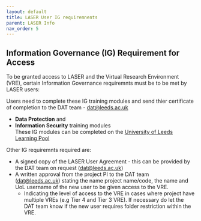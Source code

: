 ```yaml
---
layout: default
title: LASER User IG requiremnents
parent: LASER Info
nav_order: 5
---
```


## Information Governance (IG) Requirement for Access
To be granted access to LASER and the Virtual Research Environment (VRE), certain Information Governance requiremnts must be to be met by LASER users:

Users need to complete these IG training modules and send thier certificate of completion to the DAT team - dat@leeds.ac.uk
- **Data Protection** and   
- **Information Security** training modules     
These IG modules can be completed on the [University of Leeds Learning Pool](https://leeds.learningpool.com/totara/dashboard/)  

Other IG requiremnts required are:
* A signed copy of the LASER User Agreement - this can be provided by the DAT team on request (dat@leeds.ac.uk)  
* A written approval from the project PI to the DAT team (dat@leeds.ac.uk) stating the name project name/code, the name and UoL username of the new user to be given access to the VRE. 
    * Indicating the level of access to the VRE in cases where project have multiple VREs (e.g Tier 4 and Tier 3 VRE). If necessary do let the DAT team know if the new user requires folder restriction within the VRE.

